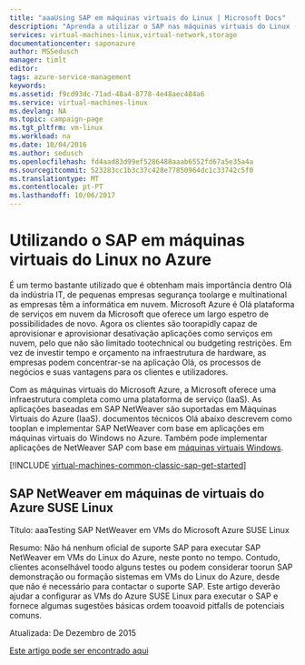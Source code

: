 ```yaml
---
title: "aaaUsing SAP em máquinas virtuais do Linux | Microsoft Docs"
description: "Aprenda a utilizar o SAP nas máquinas virtuais do Linux (VMs) | Microsoft Azure"
services: virtual-machines-linux,virtual-network,storage
documentationcenter: saponazure
author: MSSedusch
manager: timlt
editor: 
tags: azure-service-management
keywords: 
ms.assetid: f9cd93dc-71ad-48a4-8778-4e48aec484a6
ms.service: virtual-machines-linux
ms.devlang: NA
ms.topic: campaign-page
ms.tgt_pltfrm: vm-linux
ms.workload: na
ms.date: 10/04/2016
ms.author: sedusch
ms.openlocfilehash: fd4aad83d99ef5286488aaab6552fd67a5e35a4a
ms.sourcegitcommit: 523283cc1b3c37c428e77850964dc1c33742c5f0
ms.translationtype: MT
ms.contentlocale: pt-PT
ms.lasthandoff: 10/06/2017
---
```

# <a name="using-sap-on-linux-virtual-machines-in-azure"></a>Utilizando o SAP em máquinas virtuais do Linux no Azure
É um termo bastante utilizado que é obtenham mais importância dentro Olá da indústria IT, de pequenas empresas segurança toolarge e multinational as empresas têm a informática em nuvem. Microsoft Azure é Olá plataforma de serviços em nuvem da Microsoft que oferece um largo espetro de possibilidades de novo. Agora os clientes são toorapidly capaz de aprovisionar e aprovisionar desativação aplicações como serviços em nuvem, pelo que não são limitado tootechnical ou budgeting restrições. Em vez de investir tempo e orçamento na infraestrutura de hardware, as empresas podem concentrar-se na aplicação Olá, os processos de negócios e suas vantagens para os clientes e utilizadores.

Com as máquinas virtuais do Microsoft Azure, a Microsoft oferece uma infraestrutura completa como uma plataforma de serviço (IaaS). As aplicações baseadas em SAP NetWeaver são suportadas em Máquinas Virtuais do Azure (IaaS). documentos técnicos Olá abaixo descrevem como tooplan e implementar SAP NetWeaver com base em aplicações em máquinas virtuais do Windows no Azure. Também pode implementar aplicações de NetWeaver SAP com base em [máquinas virtuais Windows](../../virtual-machines-windows-classic-sap-get-started.md?toc=%2fazure%2fvirtual-machines%2fwindows%2fclassic%2ftoc.json).

[!INCLUDE [virtual-machines-common-classic-sap-get-started](../../../../includes/virtual-machines-common-classic-sap-get-started.md)]

## <a name="sap-netweaver-on-azure-suse-linux-virtual-machines"></a>SAP NetWeaver em máquinas de virtuais do Azure SUSE Linux
Título: aaaTesting SAP NetWeaver em VMs do Microsoft Azure SUSE Linux

Resumo: Não há nenhum oficial de suporte SAP para executar SAP NetWeaver em VMs do Linux do Azure, neste ponto no tempo. Contudo, clientes aconselhável toodo alguns testes ou podem considerar toorun SAP demonstração ou formação sistemas em VMs do Linux do Azure, desde que não é necessário para contactar o suporte SAP. Este artigo deverão ajudar a configurar as VMs do Azure SUSE Linux para executar o SAP e fornece algumas sugestões básicas ordem tooavoid pitfalls de potenciais comuns.

Atualizada: De Dezembro de 2015

[Este artigo pode ser encontrado aqui](suse-quickstart.md?toc=%2fazure%2fvirtual-machines%2flinux%2ftoc.json)

